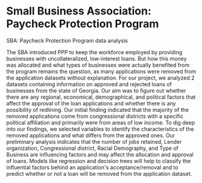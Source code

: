 # Small Business Association: Paycheck Protection Program
SBA: Paycheck Protection Program data analysis

The SBA introduced PPP to keep the workforce employed by providing businesses with
uncollateralized, low-interest loans. But how this money was allocated and what types of
businesses were actually benefited from the program remains the question, as many
applications were removed from the application datasets without explanation. For our project,
we analyzed 2 datasets containing information on approved and rejected loans of businesses
from the state of Georgia. Our aim was to figure out whether there are any regional,
economical, demographical, and political factors that affect the approval of the loan
applications and whether there is any possibility of redlining. Our initial finding indicated
that the majority of the removed applications come from congressional districts with a
specific political affiliation and primarily were from areas of low income. To dig deep into
our findings, we selected variables to identify the characteristics of the removed applications
and what differs from the approved ones. Our preliminary analysis indicates that the number
of jobs retained, Lender organization, Congressional district, Racial Demography, and Type
of Business are influencing factors and may affect the allocation and approval of loans.
Models like regression and decision trees will help to classify the influential factors behind an
application's acceptance/removal and to predict whether or not a loan will be removed from
the application dataset.
